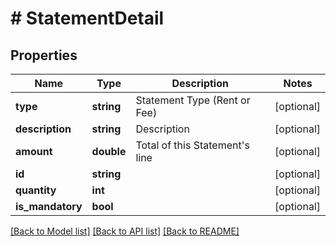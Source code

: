 # # StatementDetail

## Properties

Name | Type | Description | Notes
------------ | ------------- | ------------- | -------------
**type** | **string** | Statement Type (Rent or Fee) | [optional] 
**description** | **string** | Description | [optional] 
**amount** | **double** | Total of this Statement&#39;s line | [optional] 
**id** | **string** |  | [optional] 
**quantity** | **int** |  | [optional] 
**is_mandatory** | **bool** |  | [optional] 

[[Back to Model list]](../../README.md#documentation-for-models) [[Back to API list]](../../README.md#documentation-for-api-endpoints) [[Back to README]](../../README.md)


